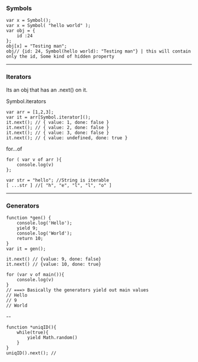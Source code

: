 ### Symbols

	var x = Symbol();
	var x = Symbol( "hello world" );
	var obj = {
		id :24
	};
	obj[x] = "Testing man";
	obj// {id: 24, Symbol(hello world): "Testing man"} | this will contain only the id, Some kind of hidden property


----------

### Iterators

Its an obj that has an .next() on it.

Symbol.iterators
	
	var arr = [1,2,3];
	var it = arr[Symbol.iterator]();
	it.next(); // { value: 1, done: false }
	it.next(); // { value: 2, done: false }
	it.next(); // { value: 3, done: false }
	it.next(); // { value: undefined, done: true }

for...of

	for ( var v of arr ){ 
		console.log(v) 
	};

	var str = "hello"; //String is iterable 
	[ ...str ] //[ "h", "e", "l", "l", "o" ]
	
---
### Generators
		
	function *gen() {
		console.log('Hello');
		yield 9; 
		console.log('World');
		return 10;
	}
	var it = gen();

	it.next() // {value: 9, done: false}
	it.next() // {value: 10, done: true}
	
	for (var v of main()){
		console.log(v) 
	}
	// ===> Basically the generators yield out main values
	// Hello
	// 9
	// World

--

	function *uniqID(){
		while(true){	
			yield Math.random()
		}
	}
	uniqID().next(); //	
<!--stackedit_data:
eyJoaXN0b3J5IjpbLTE3MDM5NDkxNzldfQ==
-->